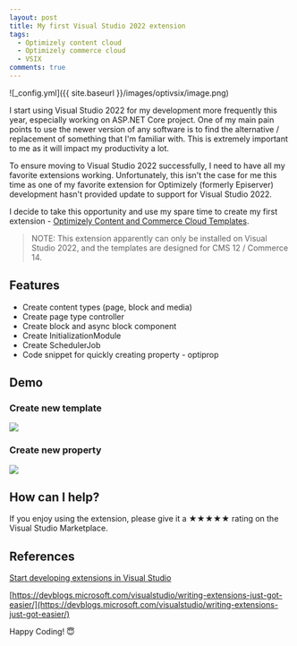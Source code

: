 ```yaml
---
layout: post
title: My first Visual Studio 2022 extension 
tags:  
  - Optimizely content cloud
  - Optimizely commerce cloud
  - VSIX
comments: true
---
```


![_config.yml]({{ site.baseurl }}/images/optivsix/image.png)

I start using Visual Studio 2022 for my development more frequently this year, especially working on ASP.NET Core project. One of my main pain points to use the newer version of any software is to find the alternative / replacement of something that I'm familiar with. This is extremely important to me as it will impact my productivity a lot. 



To ensure moving to Visual Studio 2022 successfully, I need to have all my favorite extensions working. Unfortunately, this isn't the case for me this time as one of my favorite extension for Optimizely (formerly Episerver) development hasn't provided update to support for Visual Studio 2022. 

I decide to take this opportunity and use my spare time to create my first extension - [Optimizely Content and Commerce Cloud Templates](https://marketplace.visualstudio.com/items?itemName=VincentYang024.OptiVS2022Tooling). 


>NOTE: This extension apparently can only be installed on Visual Studio 2022, and the templates are designed for CMS 12 / Commerce 14. 

## Features 

* Create content types (page, block and media)
* Create page type controller
* Create block and async block component
* Create InitializationModule
* Create SchedulerJob
* Code snippet for quickly creating property - optiprop


## Demo

### Create new template
<img src="https://vincentyang024.gallerycdn.vsassets.io/extensions/vincentyang024/optivs2022tooling/1.0.0/1646884891629/cms-template__1.gif"/>


### Create new property
<img src="https://vincentyang024.gallerycdn.vsassets.io/extensions/vincentyang024/optivs2022tooling/1.0.0/1646884891629/codesnippet.gif"/>


## How can I help?

If you enjoy using the extension, please give it a ★★★★★ rating on the Visual Studio Marketplace.

## References

[Start developing extensions in Visual Studio](https://docs.microsoft.com/en-us/visualstudio/extensibility/starting-to-develop-visual-studio-extensions?view=vs-2022)

[https://devblogs.microsoft.com/visualstudio/writing-extensions-just-got-easier/](https://devblogs.microsoft.com/visualstudio/writing-extensions-just-got-easier/)


Happy Coding! 😇